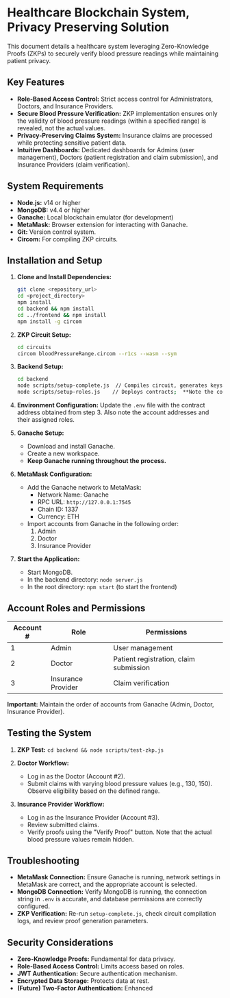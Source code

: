 # Healthcare Blockchain System, Privacy Preserving Solution
This document details a healthcare system leveraging Zero-Knowledge Proofs (ZKPs) to securely verify blood pressure readings while maintaining patient privacy.

## Key Features

* **Role-Based Access Control:**  Strict access control for Administrators, Doctors, and Insurance Providers.
* **Secure Blood Pressure Verification:**  ZKP implementation ensures only the validity of blood pressure readings (within a specified range) is revealed, not the actual values.
* **Privacy-Preserving Claims System:**  Insurance claims are processed while protecting sensitive patient data.
* **Intuitive Dashboards:**  Dedicated dashboards for Admins (user management), Doctors (patient registration and claim submission), and Insurance Providers (claim verification).

## System Requirements

* **Node.js:** v14 or higher
* **MongoDB:** v4.4 or higher
* **Ganache:** Local blockchain emulator (for development)
* **MetaMask:** Browser extension for interacting with Ganache.
* **Git:** Version control system.
* **Circom:**  For compiling ZKP circuits.


## Installation and Setup

1. **Clone and Install Dependencies:**

   ```bash
   git clone <repository_url>
   cd <project_directory>
   npm install
   cd backend && npm install
   cd ../frontend && npm install
   npm install -g circom
   ```

2. **ZKP Circuit Setup:**

   ```bash
   cd circuits
   circom bloodPressureRange.circom --r1cs --wasm --sym
   ```

3. **Backend Setup:**

   ```bash
   cd backend
   node scripts/setup-complete.js  // Compiles circuit, generates keys, sets up the ZKP system
   node scripts/setup-roles.js    // Deploys contracts;  **Note the contract address displayed.**
   ```

4. **Environment Configuration:** Update the `.env` file with the contract address obtained from step 3.  Also note the account addresses and their assigned roles.


5. **Ganache Setup:**

   * Download and install Ganache.
   * Create a new workspace.
   * **Keep Ganache running throughout the process.**

6. **MetaMask Configuration:**

   * Add the Ganache network to MetaMask:
      * Network Name: Ganache
      * RPC URL: `http://127.0.0.1:7545`
      * Chain ID: 1337
      * Currency: ETH
   * Import accounts from Ganache in the following order:
      1. Admin
      2. Doctor
      3. Insurance Provider

7. **Start the Application:**

   * Start MongoDB.
   * In the backend directory: `node server.js`
   * In the root directory: `npm start` (to start the frontend)


## Account Roles and Permissions

| Account # | Role           | Permissions                                      |
|-----------|-----------------|--------------------------------------------------|
| 1         | Admin           | User management                                   |
| 2         | Doctor          | Patient registration, claim submission            |
| 3         | Insurance Provider | Claim verification                               |


**Important:**  Maintain the order of accounts from Ganache (Admin, Doctor, Insurance Provider).


## Testing the System

1. **ZKP Test:** `cd backend && node scripts/test-zkp.js`

2. **Doctor Workflow:**
   * Log in as the Doctor (Account #2).
   * Submit claims with varying blood pressure values (e.g., 130, 150).  Observe eligibility based on the defined range.

3. **Insurance Provider Workflow:**
   * Log in as the Insurance Provider (Account #3).
   * Review submitted claims.
   * Verify proofs using the "Verify Proof" button.  Note that the actual blood pressure values remain hidden.


## Troubleshooting

* **MetaMask Connection:** Ensure Ganache is running, network settings in MetaMask are correct, and the appropriate account is selected.
* **MongoDB Connection:** Verify MongoDB is running, the connection string in `.env` is accurate, and database permissions are correctly configured.
* **ZKP Verification:** Re-run `setup-complete.js`, check circuit compilation logs, and review proof generation parameters.


## Security Considerations

* **Zero-Knowledge Proofs:**  Fundamental for data privacy.
* **Role-Based Access Control:**  Limits access based on roles.
* **JWT Authentication:**  Secure authentication mechanism.
* **Encrypted Data Storage:**  Protects data at rest.
* **(Future) Two-Factor Authentication:**  Enhanced
